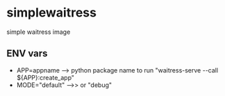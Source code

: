 # simplewaitress
simple waitress image


## ENV vars

- APP=appname --> python package name to run "waitress-serve --call ${APP}:create_app"
- MODE="default" -->> or "debug" 
